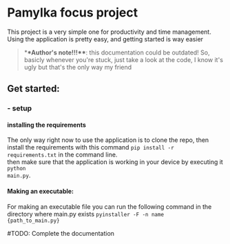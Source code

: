 # Pamylka focus project

This project is a very simple one for productivity and time management. Using the application is pretty easy, and getting started is way easier
<br>

> \***\*Author's note!!!\*\***: this documentation could be outdated! So, basicly whenever you're stuck, just take a look at the code, I know it's ugly but that's the only way my friend

## Get started:

### - setup

#### installing the requirements

The only way right now to use the application is to clone the repo, then install the requirements with this command <code>pip install -r requirements.txt</code> in the command line.
<br>
then make sure that the application is working in your device by executing it <code>python main.py</code>.
<br>

#### Making an executable:

For making an executable file you can run the following command in the directory where main.py exists <code>pyinstaller -F -n name {path_to_main.py}</code>

#TODO: Complete the documentation
